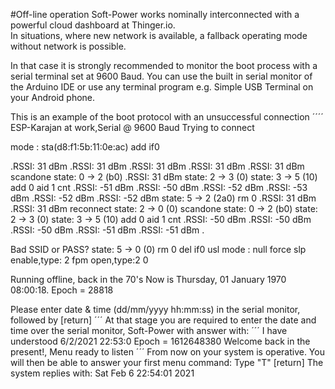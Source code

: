 #Off-line operation
Soft-Power works nominally interconnected with a powerful cloud dashboard at Thinger.io.  
In situations, where new network is available, a fallback operating mode without network is possible.

In that case it is strongly recommended to monitor the boot process with a serial terminal set at 9600 Baud.
You can use the built in serial monitor of the Arduino IDE or use any terminal program e.g. Simple USB Terminal on your Android phone.

This is an example of the boot protocol with an unsuccessful connection
´´´´
ESP-Karajan at work,Serial @ 9600 Baud
Trying to connect

mode : sta(d8:f1:5b:11:0e:ac)
add if0

.RSSI: 31 dBm
.RSSI: 31 dBm
.RSSI: 31 dBm
.RSSI: 31 dBm
.RSSI: 31 dBm
scandone
state: 0 -> 2 (b0)
.RSSI: 31 dBm
state: 2 -> 3 (0)
state: 3 -> 5 (10)
add 0
aid 1
cnt 
.RSSI: -51 dBm
.RSSI: -50 dBm
.RSSI: -52 dBm
.RSSI: -53 dBm
.RSSI: -52 dBm
.RSSI: -52 dBm
state: 5 -> 2 (2a0)
rm 0
.RSSI: 31 dBm
.RSSI: 31 dBm
reconnect
state: 2 -> 0 (0)
scandone
state: 0 -> 2 (b0)
state: 2 -> 3 (0)
state: 3 -> 5 (10)
add 0
aid 1
cnt 
.RSSI: -50 dBm
.RSSI: -50 dBm
.RSSI: -50 dBm
.RSSI: -51 dBm
.RSSI: -51 dBm
.

Bad SSID or PASS?
state: 5 -> 0 (0)
rm 0
del if0
usl
mode : null
force slp enable,type: 2
fpm open,type:2 0

Running offline, back in the 70's
Now is Thursday, 01 January 1970 08:00:18. Epoch =     28818

Please enter date & time (dd/mm/yyyy hh:mm:ss) in the serial monitor, followed by [return]
´´´
At that stage you are required to enter the date and time over the serial monitor, Soft-Power with answer with:
´´´
I have understood 6/2/2021 22:53:0
Epoch = 1612648380
Welcome back in the present!, Menu ready to listen
´´´
From now on your system is operative.
You will then be able to answer your first menu command:
Type "T" [return]
The system replies with:
Sat Feb  6 22:54:01 2021 

